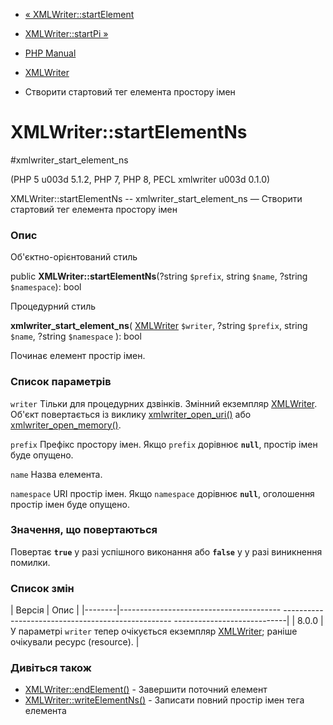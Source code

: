 - [« XMLWriter::startElement](xmlwriter.startelement.md)
- [XMLWriter::startPi »](xmlwriter.startpi.md)

- [PHP Manual](index.md)
- [XMLWriter](class.xmlwriter.md)
- Створити стартовий тег елемента простору імен

# XMLWriter::startElementNs

#xmlwriter_start_element_ns

(PHP 5 u003d 5.1.2, PHP 7, PHP 8, PECL xmlwriter u003d 0.1.0)

XMLWriter::startElementNs -- xmlwriter_start_element_ns — Створити
стартовий тег елемента простору імен

### Опис

Об'єктно-орієнтований стиль

public **XMLWriter::startElementNs**(?string `$prefix`, string `$name`,
?string `$namespace`): bool

Процедурний стиль

**xmlwriter_start_element_ns**(
[XMLWriter](class.xmlwriter.md) `$writer`,
?string `$prefix`,
string `$name`,
?string `$namespace`
): bool

Починає елемент простір імен.

### Список параметрів

`writer`
Тільки для процедурних дзвінків. Змінний екземпляр
[XMLWriter](class.xmlwriter.md). Об'єкт повертається із виклику
[xmlwriter_open_uri()](xmlwriter.openuri.md) або
[xmlwriter_open_memory()](xmlwriter.openmemory.md).

`prefix`
Префікс простору імен. Якщо `prefix` дорівнює **`null`**, простір
імен буде опущено.

`name`
Назва елемента.

`namespace`
URI простір імен. Якщо `namespace` дорівнює **`null`**, оголошення
простір імен буде опущено.

### Значення, що повертаються

Повертає **`true`** у разі успішного виконання або **`false`** у
у разі виникнення помилки.

### Список змін

| Версія | Опис |
|--------|---------------------------------------- -------------------------------------------------- ----------------------------|
| 8.0.0 | У параметрі `writer` тепер очікується екземпляр [XMLWriter](class.xmlwriter.md); раніше очікували ресурс (resource). |

### Дивіться також

- [XMLWriter::endElement()](xmlwriter.endelement.md) - Завершити
поточний елемент
- [XMLWriter::writeElementNs()](xmlwriter.writeelementns.md) -
Записати повний простір імен тега елемента
